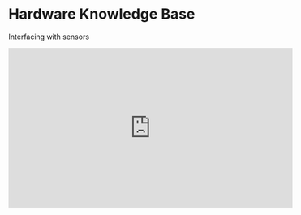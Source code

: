 # Hardware Knowledge Base




Interfacing with sensors

<iframe width="560" height="315" src="https://www.youtube.com/embed/QP5wfBSKQbs" title="YouTube video player" frameborder="0" allow="accelerometer; autoplay; clipboard-write; encrypted-media; gyroscope; picture-in-picture" allowfullscreen></iframe>


